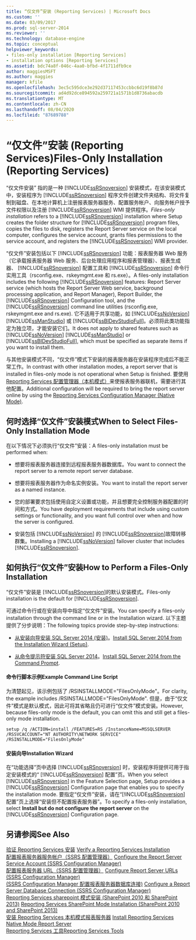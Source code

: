 ```yaml
---
title: “仅文件”安装 (Reporting Services) | Microsoft Docs
ms.custom: ''
ms.date: 03/09/2017
ms.prod: sql-server-2014
ms.reviewer: ''
ms.technology: database-engine
ms.topic: conceptual
helpviewer_keywords:
- files-only installation [Reporting Services]
- installation options [Reporting Services]
ms.assetid: bdc74a8f-046c-4aa0-bfbd-4f1711dfb9ce
author: maggiesMSFT
ms.author: maggies
manager: kfile
ms.openlocfilehash: 3ec5c595dce3e292d37117453ccbbc6d19f8b87d
ms.sourcegitcommit: ad4d92dce894592a259721a1571b1d8736abacdb
ms.translationtype: MT
ms.contentlocale: zh-CN
ms.lasthandoff: 08/04/2020
ms.locfileid: "87689788"
---
```

# <a name="files-only-installation-reporting-services"></a><span data-ttu-id="62452-102">“仅文件”安装 (Reporting Services)</span><span class="sxs-lookup"><span data-stu-id="62452-102">Files-Only Installation (Reporting Services)</span></span>
  <span data-ttu-id="62452-103">“仅文件安装”  指的是一种 [!INCLUDE[ssRSnoversion](../../includes/ssrsnoversion-md.md)] 安装模式，在该安装模式中，安装程序为 [!INCLUDE[ssRSnoversion](../../includes/ssrsnoversion-md.md)] 程序文件创建文件夹结构、将文件复制到磁盘、在本地计算机上注册报表服务器服务、配置服务帐户、向服务帐户授予文件权限以及注册 [!INCLUDE[ssRSnoversion](../../includes/ssrsnoversion-md.md)] WMI 提供程序。</span><span class="sxs-lookup"><span data-stu-id="62452-103">*Files-only installation* refers to a [!INCLUDE[ssRSnoversion](../../includes/ssrsnoversion-md.md)] installation where Setup creates the folder structure for [!INCLUDE[ssRSnoversion](../../includes/ssrsnoversion-md.md)] program files, copies the files to disk, registers the Report Server service on the local computer, configures the service account, grants files permissions to the service account, and registers the [!INCLUDE[ssRSnoversion](../../includes/ssrsnoversion-md.md)] WMI provider.</span></span>  
  
 <span data-ttu-id="62452-104">“仅文件”安装包括以下 [!INCLUDE[ssRSnoversion](../../includes/ssrsnoversion-md.md)] 功能：报表服务器 Web 服务（它承载报表服务器 Web 服务、后台处理应用程序和报表管理器）、报表生成器、 [!INCLUDE[ssRSnoversion](../../includes/ssrsnoversion-md.md)] 配置工具和 [!INCLUDE[ssRSnoversion](../../includes/ssrsnoversion-md.md)] 命令行实用工具（rsconfig.exe、rskeymgmt.exe 和 rs.exe）。</span><span class="sxs-lookup"><span data-stu-id="62452-104">A files-only installation includes the following [!INCLUDE[ssRSnoversion](../../includes/ssrsnoversion-md.md)] features: Report Server service (which hosts the Report Server Web service, background processing application, and Report Manager), Report Builder, the [!INCLUDE[ssRSnoversion](../../includes/ssrsnoversion-md.md)] Configuration tool, and the [!INCLUDE[ssRSnoversion](../../includes/ssrsnoversion-md.md)] command line utilities (rsconfig.exe, rskeymgmt.exe and rs.exe).</span></span> <span data-ttu-id="62452-105">它不适用于共享功能，如 [!INCLUDE[ssNoVersion](../../includes/ssnoversion-md.md)] [!INCLUDE[ssManStudio](../../includes/ssmanstudio-md.md)] 或 [!INCLUDE[ssBIDevStudioFull](../../includes/ssbidevstudiofull-md.md)]。必须将此类功能指定为独立项，才能安装它们。</span><span class="sxs-lookup"><span data-stu-id="62452-105">It does not apply to shared features such as [!INCLUDE[ssNoVersion](../../includes/ssnoversion-md.md)] [!INCLUDE[ssManStudio](../../includes/ssmanstudio-md.md)] or [!INCLUDE[ssBIDevStudioFull](../../includes/ssbidevstudiofull-md.md)], which must be specified as separate items if you want to install them.</span></span>  
  
 <span data-ttu-id="62452-106">与其他安装模式不同，“仅文件”模式下安装的报表服务器在安装程序完成后不能正常工作。</span><span class="sxs-lookup"><span data-stu-id="62452-106">In contrast with other installation modes, a report server that is installed in files-only mode is not operational when Setup is finished.</span></span> <span data-ttu-id="62452-107">要使用 [Reporting Services 配置管理器（本机模式）](../../sql-server/install/reporting-services-configuration-manager-native-mode.md)来使报表服务器联机，需要进行其他配置。</span><span class="sxs-lookup"><span data-stu-id="62452-107">Additional configuration will be required to bring the report server online by using the [Reporting Services Configuration Manager &#40;Native Mode&#41;](../../sql-server/install/reporting-services-configuration-manager-native-mode.md).</span></span>  
  
## <a name="when-to-select-files-only-installation-mode"></a><span data-ttu-id="62452-108">何时选择“仅文件”安装模式</span><span class="sxs-lookup"><span data-stu-id="62452-108">When to Select Files-Only Installation Mode</span></span>  
 <span data-ttu-id="62452-109">在以下情况下必须执行“仅文件”安装：</span><span class="sxs-lookup"><span data-stu-id="62452-109">A files-only installation must be performed when:</span></span>  
  
-   <span data-ttu-id="62452-110">想要将报表服务器连接到远程报表服务器数据库。</span><span class="sxs-lookup"><span data-stu-id="62452-110">You want to connect the report server to a remote report server database.</span></span>  
  
-   <span data-ttu-id="62452-111">想要将报表服务器作为命名实例安装。</span><span class="sxs-lookup"><span data-stu-id="62452-111">You want to install the report server as a named instance.</span></span>  
  
-   <span data-ttu-id="62452-112">您的部署要求包括使用自定义设置或功能，并且想要完全控制服务器配置的时间和方式。</span><span class="sxs-lookup"><span data-stu-id="62452-112">You have deployment requirements that include using custom settings or functionality, and you want full control over when and how the server is configured.</span></span>  
  
-   <span data-ttu-id="62452-113">安装包括 [!INCLUDE[ssNoVersion](../../includes/ssnoversion-md.md)] 的 [!INCLUDE[ssRSnoversion](../../includes/ssrsnoversion-md.md)]故障转移群集。</span><span class="sxs-lookup"><span data-stu-id="62452-113">Installing a [!INCLUDE[ssNoVersion](../../includes/ssnoversion-md.md)] failover cluster that includes [!INCLUDE[ssRSnoversion](../../includes/ssrsnoversion-md.md)].</span></span>  
  
## <a name="how-to-perform-a-files-only-installation"></a><span data-ttu-id="62452-114">如何执行“仅文件”安装</span><span class="sxs-lookup"><span data-stu-id="62452-114">How to Perform a Files-Only Installation</span></span>  
 <span data-ttu-id="62452-115">“仅文件”安装是 [!INCLUDE[ssRSnoversion](../../includes/ssrsnoversion-md.md)]的默认安装模式。</span><span class="sxs-lookup"><span data-stu-id="62452-115">Files-only installation is the default for [!INCLUDE[ssRSnoversion](../../includes/ssrsnoversion-md.md)].</span></span>  
  
 <span data-ttu-id="62452-116">可通过命令行或在安装向导中指定“仅文件”安装。</span><span class="sxs-lookup"><span data-stu-id="62452-116">You can specify a files-only installation through the command line or in the Installation wizard.</span></span> <span data-ttu-id="62452-117">以下主题提供了分步说明：</span><span class="sxs-lookup"><span data-stu-id="62452-117">The following topics provide step-by-step instructions:</span></span>  
  
-   <span data-ttu-id="62452-118">[从安装向导安装 SQL Server 2014 &#40;安装&#41;](../../database-engine/install-windows/install-sql-server-from-the-installation-wizard-setup.md)。</span><span class="sxs-lookup"><span data-stu-id="62452-118">[Install SQL Server 2014 from the Installation Wizard &#40;Setup&#41;](../../database-engine/install-windows/install-sql-server-from-the-installation-wizard-setup.md).</span></span>  
  
-   <span data-ttu-id="62452-119">[从命令提示符安装 SQL Server 2014](../../database-engine/install-windows/install-sql-server-from-the-command-prompt.md)。</span><span class="sxs-lookup"><span data-stu-id="62452-119">[Install SQL Server 2014 from the Command Prompt](../../database-engine/install-windows/install-sql-server-from-the-command-prompt.md).</span></span>  
  
#### <a name="example-command-line-script"></a><span data-ttu-id="62452-120">命令行脚本示例</span><span class="sxs-lookup"><span data-stu-id="62452-120">Example Command Line Script</span></span>  
 <span data-ttu-id="62452-121">为清楚起见，该示例包括了 /RSINSTALLMODE="FilesOnlyMode"。</span><span class="sxs-lookup"><span data-stu-id="62452-121">For clarity, the example includes /RSINSTALLMODE="FilesOnlyMode".</span></span> <span data-ttu-id="62452-122">但是，由于“仅文件”模式是默认模式，因此可将其省略且仍可进行“仅文件”模式安装。</span><span class="sxs-lookup"><span data-stu-id="62452-122">However, because files-only mode is the default, you can omit this and still get a files-only mode installation.</span></span>  
  
```  
setup /q /ACTION=install /FEATURES=RS /InstanceName=MSSQLSERVER /RSSVCACCOUNT="NT AUTHORITY\NETWORK SERVICE" /RSINSTALLMODE="FilesOnlyMode"  
```  
  
#### <a name="installation-wizard"></a><span data-ttu-id="62452-123">安装向导</span><span class="sxs-lookup"><span data-stu-id="62452-123">Installation Wizard</span></span>  
 <span data-ttu-id="62452-124">在“功能选择”页中选择 [!INCLUDE[ssRSnoversion](../../includes/ssrsnoversion-md.md)] 时，安装程序将提供可用于指定安装模式的“ [!INCLUDE[ssRSnoversion](../../includes/ssrsnoversion-md.md)] 配置”页。</span><span class="sxs-lookup"><span data-stu-id="62452-124">When you select [!INCLUDE[ssRSnoversion](../../includes/ssrsnoversion-md.md)] in the Feature Selection page, Setup provides a [!INCLUDE[ssRSnoversion](../../includes/ssrsnoversion-md.md)] Configuration page that enables you to specify the installation mode.</span></span> <span data-ttu-id="62452-125">要指定“仅文件”安装，请在“[!INCLUDE[ssRSnoversion](../../includes/ssrsnoversion-md.md)] 配置”页上选择“安装但不配置报表服务器”。</span><span class="sxs-lookup"><span data-stu-id="62452-125">To specify a files-only installation, select **Install but do not configure the report server** on the [!INCLUDE[ssRSnoversion](../../includes/ssrsnoversion-md.md)] Configuration page.</span></span>  
  
## <a name="see-also"></a><span data-ttu-id="62452-126">另请参阅</span><span class="sxs-lookup"><span data-stu-id="62452-126">See Also</span></span>  
 <span data-ttu-id="62452-127">[验证 Reporting Services 安装](verify-a-reporting-services-installation.md) </span><span class="sxs-lookup"><span data-stu-id="62452-127">[Verify a Reporting Services Installation](verify-a-reporting-services-installation.md) </span></span>  
 <span data-ttu-id="62452-128">[配置报表服务器服务帐户（SSRS 配置管理器）](configure-the-report-server-service-account-ssrs-configuration-manager.md) </span><span class="sxs-lookup"><span data-stu-id="62452-128">[Configure the Report Server Service Account &#40;SSRS Configuration Manager&#41;](configure-the-report-server-service-account-ssrs-configuration-manager.md) </span></span>  
 <span data-ttu-id="62452-129">[配置报表服务器 URL（SSRS 配置管理器）](configure-report-server-urls-ssrs-configuration-manager.md) </span><span class="sxs-lookup"><span data-stu-id="62452-129">[Configure Report Server URLs  &#40;SSRS Configuration Manager&#41;](configure-report-server-urls-ssrs-configuration-manager.md) </span></span>  
 <span data-ttu-id="62452-130">[&#40;SSRS Configuration Manager 配置报表服务器数据库连接&#41;](../../sql-server/install/configure-a-report-server-database-connection-ssrs-configuration-manager.md) </span><span class="sxs-lookup"><span data-stu-id="62452-130">[Configure a Report Server Database Connection  &#40;SSRS Configuration Manager&#41;](../../sql-server/install/configure-a-report-server-database-connection-ssrs-configuration-manager.md) </span></span>  
 <span data-ttu-id="62452-131">[Reporting Services sharepoint 模式安装 &#40;SharePoint 2010 和 SharePoint 2013&#41;](install-reporting-services-sharepoint-mode.md) </span><span class="sxs-lookup"><span data-stu-id="62452-131">[Reporting Services SharePoint Mode Installation &#40;SharePoint 2010 and SharePoint 2013&#41;](install-reporting-services-sharepoint-mode.md) </span></span>  
 <span data-ttu-id="62452-132">[安装 Reporting Services 本机模式报表服务器](install-reporting-services-native-mode-report-server.md) </span><span class="sxs-lookup"><span data-stu-id="62452-132">[Install Reporting Services Native Mode Report Server](install-reporting-services-native-mode-report-server.md) </span></span>  
 [<span data-ttu-id="62452-133">Reporting Services 工具</span><span class="sxs-lookup"><span data-stu-id="62452-133">Reporting Services Tools</span></span>](../tools/reporting-services-tools.md)  
  
  
